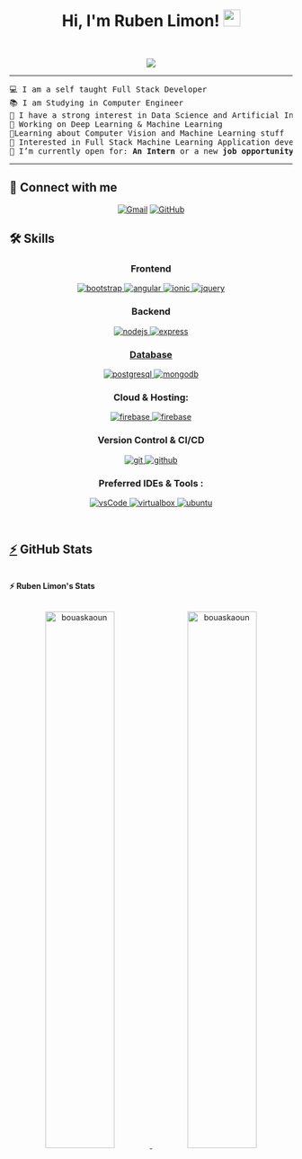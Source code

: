 <h1 align="center">
Hi, I'm Ruben Limon!
	<a href="https://github.com/Bouaskaoun" target="_self">
		<img src="https://media.giphy.com/media/hvRJCLFzcasrR4ia7z/giphy.gif" width="30">
	</a>
</h1>
<!-- <p align="center">
	<a href="https://github.com/RubenLimon18">
		<img src="https://komarev.com/ghpvc/?username=RubenLimon18&label=Profile%20views&color=0e75b6&style=flat" alt="RubenLimon18" />
	</a>
	<a href="https://github.com/RubenLimon18">
		<img src="https://img.shields.io/github/followers/RubenLimon18?label=Followers" alt="RubenLimon18" />
	</a>
</p> -->
<br/>
<p align="center">
	<a href="https://github.com/RubenLimon18">
		<img src="https://readme-typing-svg.herokuapp.com?lines=Computer+Engineer+Student;Full+Stack+Web+Developer&center=true&width=380&height=45">
	</a>
</p>

<hr>

<pre>
💻 I am a self taught Full Stack Developer
📚 I am Studying in Computer Engineer
📝 I have a strong interest in Data Science and Artificial Intelligence
🔭 Working on Deep Learning & Machine Learning
🌱Learning about Computer Vision and Machine Learning stuff
🚩 Interested in Full Stack Machine Learning Application development
🤔 I’m currently open for: <b>An Intern</b> or a new <b>job opportunity</b><!-- , this is <a href="https://drive.google.com/file/d/1OL-pYjC8jb3u3bbqLswQooZkah4ExeZf/view?usp=sharing" target="_blank">MY RESUME.</a> -->
</pre>
<hr>

## 🤝 Connect with me
<p align="center">
	<a href="mailto:ruben.limonrangel@gmail.com"><img img src="https://img.shields.io/badge/gmail-%23EA4335.svg?style=plastic&logo=gmail&logoColor=white" alt="Gmail"/></a>
	<!-- <a href="https://www.linkedin.com/in/bouaskaoun/"><img src="https://img.shields.io/badge/linkedin-%230A66C2.svg?style=plastic&logo=linkedin&logoColor=white" alt="LinkedIn"/></a> -->
	<a href="https://github.com/RubenLimon18"><img src="https://img.shields.io/badge/github-%23181717.svg?style=plastic&logo=github&logoColor=white" alt="GitHub"/></a>
	<!-- <a href="https://www.kaggle.com/bouaskaounmohammed"><img src="https://img.shields.io/badge/kaggle-%230A66C2.svg?style=plastic&logo=kaggle&logoColor=white" alt="Kaggle"/></a> -->
</p>

## 🛠️ Skills

<h3 align="center">Frontend</h3>
<p align="center">
      <a href="https://getbootstrap.com" target="_blank">
    <img src="https://img.shields.io/badge/bootstrap-7952B3.svg?style=for-the-badge&logo=bootstrap&logoColor=white"
      alt="bootstrap"/>
  </a>
  <a href="https://angular.io" target="_blank">
    <img src="https://img.shields.io/badge/angular-%23DD0031.svg?style=for-the-badge&logo=angular&logoColor=white"
      alt="angular"/>
  </a>
  <a href="https://ionicframework.com/" target="_blank"> 
    <img src="https://img.shields.io/badge/Ionic-%233880FF.svg?style=for-the-badge&logo=Ionic&logoColor=white"
      alt="ionic"/> 
  </a>
  <a href="https://jquery.com/" target="_blank">
    <img src="https://img.shields.io/badge/jquery-0769AD.svg?style=for-the-badge&logo=jquery&logoColor=white" alt="jquery"/> 
  </a>
  
</p>

<h3 align="center">Backend</h3>
<p align="center">
  <a href="https://nodejs.org" target="_blank"> 
    <img src="https://img.shields.io/badge/node.js-339933.svg?style=for-the-badge&logo=nodedotjs&logoColor=white"
      alt="nodejs"/> 
  </a>
  <a href="https://expressjs.com" target="_blank">
    <img src="https://img.shields.io/badge/express-000000.svg?style=for-the-badge&logo=express&logoColor=white"
      alt="express" /> 
</p>

<h3 align="center">Database</h3>
<p align="center">
  <a href="https://www.postgresql.org" target="_blank"> 
    <img src="https://img.shields.io/badge/postgreSQL-4169E1.svg?style=for-the-badge&logo=postgresql&logoColor=white"
      alt="postgresql"/> 
  </a>
  <a href="https://www.mongodb.com/" target="_blank"> 
    <img src="https://img.shields.io/badge/mongodb-47A248.svg?style=for-the-badge&logo=mongodb&logoColor=white"
      alt="mongodb"/> 
  </a> 
</p>

<h3 align="center">Cloud & Hosting:</h3>
<p align="center">
  <a href="https://firebase.google.com/" target="_blank">
    <img src="https://img.shields.io/badge/firebase-FFCA28.svg?style=for-the-badge&logo=firebase&logoColor=black" alt="firebase"/>
  </a>
  <a href="https://netlify.com/" target="_blank">
    <img src="https://img.shields.io/badge/netlify-00C7B7.svg?style=for-the-badge&logo=netlify&logoColor=black" alt="firebase"/>
  </a>
</p>

<h3 align="center">Version Control & CI/CD</h3>
<p align="center">
  <a href="https://git-scm.com/" target="_blank">
    <img src="https://img.shields.io/badge/git-F05032.svg?style=for-the-badge&logo=git&logoColor=white"
      alt="git"/>
  </a>
  <a href="https://github.com/ELanza-48" target="_blank">
    <img src="https://img.shields.io/badge/github-181717.svg?style=for-the-badge&logo=github&logoColor=white" alt="github" />
  </a>
</p>

<h3 align="center">Preferred IDEs  & Tools :</h3>
<p align="center"> 
  <a href="https://code.visualstudio.com/" target="_blank">
    <img src="https://img.shields.io/badge/vscode-007ACC.svg?style=for-the-badge&logo=visualstudiocode&logoColor=white" alt="vsCode"/> 
  </a>
  <a href="https://www.virtualbox.org/" target="_blank">
    <img src="https://img.shields.io/badge/virtualbox-183A61.svg?style=for-the-badge&logo=virtualbox&logoColor=white"
      alt="virtualbox"/>
  </a>
  <a href="https://ubuntu.com/" target="_blank"> 
    <img src="https://img.shields.io/badge/ubuntu-E95420.svg?style=for-the-badge&logo=ubuntu&logoColor=white" alt="ubuntu"/>
  </a>
</p>
</br>


<!--### 👨🏽‍💻 Workspace
<p>
    <a href="https://github.com/Bouaskaoun"><img alt="Macbook Air M1" src="https://img.shields.io/badge/Apple-MacBook_Air_2020-999999?style=for-the-badge&logo=apple&logoColor=white"></a>
    <a href="https://github.com/Bouaskaoun"><img alt="Spotify" src="https://img.shields.io/badge/Spotify-1ED760?&style=for-the-badge&logo=spotify&logoColor=white"></a>
</p>  -->



## <a href="https://github.com/RubenLimon18">⚡</a> GitHub Stats

<br/>
<summary><b>⚡ Ruben Limon's Stats</b></summary>
<br/>
<p align="center">
	<a href="https://github.com/Bouaskaoun">
	<img width="49.5%" src="https://github-readme-stats.vercel.app/api?username=RubenLimon18&show_icons=true" alt="bouaskaoun">
	<img width="49.5%" src="https://github-readme-streak-stats.herokuapp.com/?user=RubenLimon18" alt="bouaskaoun">
	</a>
	<br/>
</p>
<br/>
<!--
<summary><b>⚡ Activity graph</b></summary>
<br/>
<p align="center">
	<a href="https://github.com/RubenLimon18">
		<img src="https://activity-graph.herokuapp.com/graph?username=RubenLimon18&bg_color=ffffff&color=000000&line=000000&point=000000&area=true&hide_border=true" alt="RubenLimon18">
	</a>
</p>
<br/>
-->
<!-- <summary><b>⚡ Top Languages</b></summary>
<br/>

<p align="center">
	<a href="https://github.com/RubenLimon18">
	<img src="https://github-readme-stats.vercel.app/api/top-langs/?username=RubenLimon18&langs_count=8&layout=compact" alt="RubenLimon18">
	</a>
	<br/>
<br/>
<b>Note:</b> Top languages is only a metric of the languages my public code consists of and doesn't reflect experience or skill level.
</p>
<br/>



------

[Ruben Limon Rangel](https://github.com/RubenLimon18)

Last Edited on: 16/03/2024
